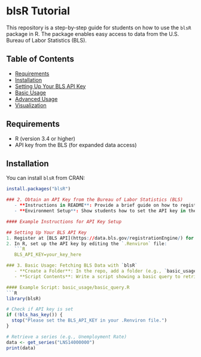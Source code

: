 # blsR Tutorial
This repository is a step-by-step guide for students on how to use the `blsR` package in R. The package enables easy access to data from the U.S. Bureau of Labor Statistics (BLS).

## Table of Contents
- [Requirements](#requirements)
- [Installation](#installation)
- [Setting Up Your BLS API Key](#setting-up-your-bls-api-key)
- [Basic Usage](#basic-usage)
- [Advanced Usage](#advanced-usage)
- [Visualization](#visualization)


## Requirements
- R (version 3.4 or higher)
- API key from the BLS (for expanded data access)

## Installation
You can install `blsR` from CRAN:
```R
install.packages("blsR")

### 2. Obtain an API Key from the Bureau of Labor Statistics (BLS)
   - **Instructions in README**: Provide a brief guide on how to register for a BLS API key.
   - **Environment Setup**: Show students how to set the API key in their R environment (in `.Renviron` for long-term use).

#### Example Instructions for API Key Setup

## Setting Up Your BLS API Key
1. Register at [BLS API](https://data.bls.gov/registrationEngine/) for a free API key.
2. In R, set up the API key by editing the `.Renviron` file:
   ```R
   BLS_API_KEY=your_key_here

### 3. Basic Usage: Fetching BLS Data with `blsR`
   - **Create a Folder**: In the repo, add a folder (e.g., `basic_usage`) and include an R script like `basic_query.R`.
   - **Script Contents**: Write a script showing a basic query to retrieve a time series dataset and print the output.

#### Example Script: basic_usage/basic_query.R
```R
library(blsR)

# Check if API key is set
if (!bls_has_key()) {
  stop("Please set the BLS_API_KEY in your .Renviron file.")
}

# Retrieve a series (e.g., Unemployment Rate)
data <- get_series("LNS14000000")
print(data)
